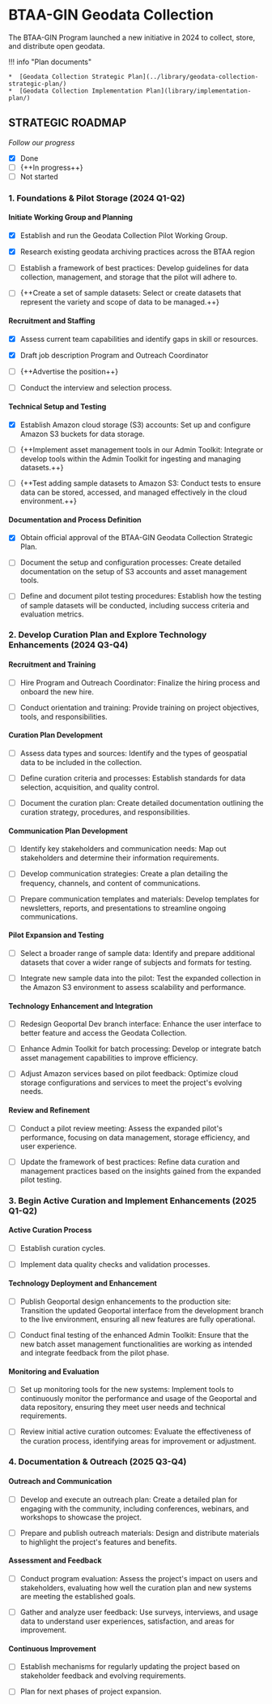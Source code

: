 # BTAA-GIN Geodata Collection

The BTAA-GIN Program launched a new initiative in 2024 to collect, store, and distribute open geodata. 

!!! info "Plan documents"

	*  [Geodata Collection Strategic Plan](../library/geodata-collection-strategic-plan/)
	*  [Geodata Collection Implementation Plan](library/implementation-plan/)
	

## STRATEGIC ROADMAP

*Follow our progress*

- [x] Done
- [ ] {++In progress++}
- [ ] Not started

### 1. Foundations & Pilot Storage (2024 Q1-Q2)

#### Initiate Working Group and Planning

- [x] Establish and run the Geodata Collection Pilot Working Group.

- [x] Research existing geodata archiving practices across the BTAA region

- [ ] Establish a framework of best practices: Develop guidelines for data collection, management, and storage that the pilot will adhere to.

- [ ] {++Create a set of sample datasets: Select or create datasets that represent the variety and scope of data to be managed.++}

#### Recruitment and Staffing

- [x] Assess current team capabilities and identify gaps in skill or resources.

- [x] Draft job description Program and Outreach Coordinator

- [ ] {++Advertise the position++}

- [ ] Conduct the interview and selection process.

#### Technical Setup and Testing

- [x] Establish Amazon cloud storage (S3) accounts: Set up and configure Amazon S3 buckets for data storage.

- [ ] {++Implement asset management tools in our Admin Toolkit: Integrate or develop tools within the Admin Toolkit for ingesting and managing datasets.++}

- [ ] {++Test adding sample datasets to Amazon S3: Conduct tests to ensure data can be stored, accessed, and managed effectively in the cloud environment.++}

#### Documentation and Process Definition

- [x] Obtain official approval of the BTAA-GIN Geodata Collection Strategic Plan.

- [ ] Document the setup and configuration processes: Create detailed documentation on the setup of S3 accounts and asset management tools.

- [ ] Define and document pilot testing procedures: Establish how the testing of sample datasets will be conducted, including success criteria and evaluation metrics.

### 2. Develop Curation Plan and Explore Technology Enhancements (2024 Q3-Q4)

#### Recruitment and Training

- [ ] Hire Program and Outreach Coordinator: Finalize the hiring process and onboard the new hire.

- [ ] Conduct orientation and training: Provide training on project objectives, tools, and responsibilities.

#### Curation Plan Development

- [ ] Assess data types and sources: Identify and the types of geospatial data to be included in the collection.

- [ ] Define curation criteria and processes: Establish standards for data selection, acquisition, and quality control.

- [ ] Document the curation plan: Create detailed documentation outlining the curation strategy, procedures, and responsibilities.

#### Communication Plan Development

- [ ] Identify key stakeholders and communication needs: Map out stakeholders and determine their information requirements.

- [ ] Develop communication strategies: Create a plan detailing the frequency, channels, and content of communications.

- [ ] Prepare communication templates and materials: Develop templates for newsletters, reports, and presentations to streamline ongoing communications.

#### Pilot Expansion and Testing

- [ ] Select a broader range of sample data: Identify and prepare additional datasets that cover a wider range of subjects and formats for testing.

- [ ] Integrate new sample data into the pilot: Test the expanded collection in the Amazon S3 environment to assess scalability and performance.

#### Technology Enhancement and Integration

- [ ] Redesign Geoportal Dev branch interface: Enhance the user interface to better feature and access the Geodata Collection.

- [ ] Enhance Admin Toolkit for batch processing: Develop or integrate batch asset management capabilities to improve efficiency.

- [ ] Adjust Amazon services based on pilot feedback: Optimize cloud storage configurations and services to meet the project's evolving needs.

#### Review and Refinement

- [ ] Conduct a pilot review meeting: Assess the expanded pilot's performance, focusing on data management, storage efficiency, and user experience.

- [ ] Update the framework of best practices: Refine data curation and management practices based on the insights gained from the expanded pilot testing.


### 3. Begin Active Curation and Implement Enhancements (2025 Q1-Q2)

#### Active Curation Process

- [ ] Establish curation cycles.

- [ ] Implement data quality checks and validation processes.

#### Technology Deployment and Enhancement

- [ ] Publish Geoportal design enhancements to the production site: Transition the updated Geoportal interface from the development branch to the live environment, ensuring all new features are fully operational.

- [ ] Conduct final testing of the enhanced Admin Toolkit: Ensure that the new batch asset management functionalities are working as intended and integrate feedback from the pilot phase.

#### Monitoring and Evaluation

- [ ] Set up monitoring tools for the new systems: Implement tools to continuously monitor the performance and usage of the Geoportal and data repository, ensuring they meet user needs and technical requirements.

- [ ] Review initial active curation outcomes: Evaluate the effectiveness of the curation process, identifying areas for improvement or adjustment.

### 4. Documentation & Outreach (2025 Q3-Q4)

#### Outreach and Communication

- [ ] Develop and execute an outreach plan: Create a detailed plan for engaging with the community, including conferences, webinars, and workshops to showcase the project.

- [ ] Prepare and publish outreach materials: Design and distribute materials to highlight the project's features and benefits.

#### Assessment and Feedback

- [ ] Conduct program evaluation: Assess the project's impact on users and stakeholders, evaluating how well the curation plan and new systems are meeting the established goals.

- [ ] Gather and analyze user feedback: Use surveys, interviews, and usage data to understand user experiences, satisfaction, and areas for improvement.

#### Continuous Improvement

- [ ] Establish mechanisms for regularly updating the project based on stakeholder feedback and evolving requirements.

- [ ] Plan for next phases of project expansion.